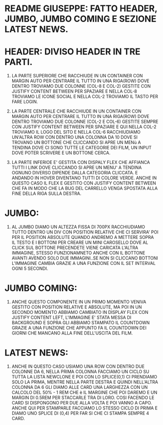 # README GIUSEPPE: FATTO HEADER, JUMBO, JUMBO COMING E SEZIONE LATEST NEWS.

# HEADER: DIVISO HEADER IN TRE PARTI. 
1) LA PARTE SUPERIORE CHE RACCHIUDE IN UN CONTAINER CON MARGIN AUTO PER CENTRARE IL TUTTO IN UNA RIGA(ROW) DOVE DENTRO TROVIAMO DUE COLONNE (COL-8 E COL-2) GESTITE CON JUSTIFY CONTENT BETWEEN PER SPAZIARE E NELLA COL-8 TROVIAMO LE ICONE SOCIAL E NELLA COL-2 TROVIAMO IL TASTO PER FARE LOGIN.

2) LA PARTE CENTRALE CHE RACCHIUDE IN UN CONTAINER CON MARGIN AUTO PER CENTRARE IL TUTTO IN UNA RIGA(ROW) DOVE DENTRO TROVIAMO DUE COLONNE (COL-2 E COL-6) GESTITE SEMPRE CON JUSTIFY CONTENT BETWEEN PER SPAZIARE E QUI NELLA COL-2 TROVIAMO IL LOGO DEL SITO E NELLA COL-6 RACCHIUDIAMO UN'ALTRA ROW CON DENTRO UNA COLONNA DA 10 DOVE SI TROVANO UN BOTTONE CHE CLICCANDO SI APRE UN MENù A TENDINA DOVE CI SONO TUTTE LE CATEGORIE DEI FILM, UN INPUT DOVE POTER SCRIVERE E UN BOTTONE CERCA.

3) LA PARTE INFERIOE E' GESTITA CON DISPALY FLEX CHE AFFIANCA TUTTI I LINK DOVE CLICCANDO SI APRE UN MENU' A TENDINA OGNUNO DIVERSO DIPENDE DALLA CATEGORIA CLICCATA. E ANDANDO IN HOVER DIVENTANO TUTTI DI COLORE VERDE. ANCHE IN QUESTO CASO IL FLEX E GESTITO CON JUSTIFY CONTENT BETWEEN CHE FA IN MODO CHE LA BUG DEL CARRELLO VENGA SPOSTATA ALLA FINE DELLA RIGA SULLA DESTRA.

# JUMBO: 
1) AL JUMBO DIAMO UN ALTEZZA FISSA DI 700PX RACCHIUDIAMO TUTTO DENTRO UN DIV CON POSITION RELATIVE CHE CI SERVIRA' POI PER IL POSITION ABSOLUTE QUANDO ANDREMO A METTERE SOPRA IL TESTO E I BOTTONI PER CREARE UN MINI CAROSELLO DOVE AL CLICK SUL BOTTONE PRECENDETE VIENE CARICATA L'ALTRA IMMAGINE, STESSO FUNZIONAMNETO ANCHE CON IL BOTTONE AVANTI AVENDO SOLO DUE IMMAGINI..SE NON SI CLICCANO BOTTONI L'IMMAGINE CAMBIA GRAZIE A UNA FUNZIONE CON IL SET INTERVAL OGNI 5 SECONDI.

# JUMBO COMING:
1) ANCHE QUESTO COMPONENTE IN UN PRIMO MOMENTO VENIVA GESTITO CON POSITION RELATIVE E ABSOLUTE, MA POI IN UN SECONDO MOMENTO ABBIAMO CAMBIATO IN DISPLAY FLEX CON JUSTIFY CONTENT LEFT, L'IMMAGINE E' STATA MESSA DI BACKGROUND E SOPRA GLI ABBIAMO STAMPATO IL COUNTDOWN GRAZIE A UNA FUNZIONE CHE APPUNTO FA IL COUNTDOWN DEI GIORNI CHE MANCANO ALLA FINE DELL'USCITA DEL FILM.

# LATEST NEWS:
1) ANCHE IN QUESTO CASO USIAMO UNA ROW CON DENTRO DUE COLONNE DA 6, NELLA PRIMA COLONNA FACCIAMO UN CICLO SU TUTTA LA LISTA NEWCLONE E POI CON LO SPLICE(0,1) CI PRENDIAMO SOLO LA PRIMA, MENTRE NELLA PARTE DESTRA E QUINDI NELL'ALTRA COLONNA DA 6 GLI DIAMO ALLE CARD UNA LARGHEZZA CON UN CALCOLO DEL 50% - 1 REM CHE è IL MARGINE CHE POI DAREMO E UN MARGIN DI 0.5REM PER STACCARLE TRA DI LORO. COSI FACENDO LE CARD SI DISPONGONO PER DUE ALLA VOLTA E POI VANNO A CAPO. ANCHE QUI PER STAMPARLE FACCIAMO LO STESSO CICLO DI PRIMA E DIAMO UNO SPLICE DI (0,4) PER FAR SI CHE CI STAMPA SEMPRE 4 CARD.

